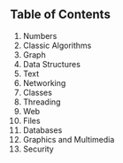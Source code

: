 Table of Contents
-----------------
 1. Numbers
 2. Classic Algorithms
 3. Graph
 4. Data Structures
 5. Text
 6. Networking
 7. Classes
 8. Threading
 9. Web
10. Files
11. Databases
12. Graphics and Multimedia
13. Security
